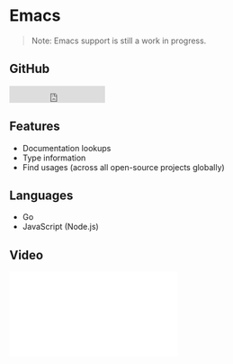 # Emacs
> Note: Emacs support is still a work in progress.

## GitHub
<iframe src="http://ghbtns.com/github-btn.html?user=sourcegraph&repo=emacs-sourcegraph-mode&type=watch&count=true&size=large"
  allowtransparency="true" frameborder="0" scrolling="0" width="170" height="30"></iframe>

## Features
- Documentation lookups
- Type information
- Find usages (across all open-source projects globally)

## Languages

- Go
- JavaScript (Node.js)

## Video
<div class="embed-responsive embed-responsive-16by9">
<iframe class="embed-responsive-item" src="//www.youtube.com/embed/cm59qQD6khs" frameborder="0" allowfullscreen></iframe>
</div>

